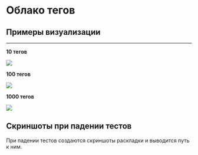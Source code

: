 # Облако тегов

## Примеры визуализации

---

**10 тегов**

![](https://github.com/ratbeknurlanov/tdd/blob/master/cs/TagsCloudVisualization/Vizualizations/ten_rectangles.jpeg)

**100 тегов**

![](https://github.com/ratbeknurlanov/tdd/blob/master/cs/TagsCloudVisualization/Vizualizations/one_hundred_rectangles.jpeg)

**1000 тегов**

![](https://github.com/ratbeknurlanov/tdd/blob/master/cs/TagsCloudVisualization/Vizualizations/one_thousand_rectangles.jpeg)

## Скриншоты при падении тестов

При падении тестов создаются скриншоты раскладки и выводится путь к ним.
